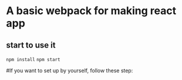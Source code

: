 # A basic webpack for making react app

## start to use it
`npm install`
`npm start`

#If you want to set up by yourself, follow these step:
